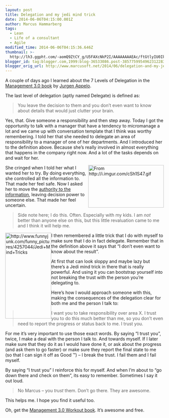 ```yaml
---
layout: post
title: Delegation and my jedi mind trick
date: 2014-06-06T04:15:00.001Z
author: Marcus Hammarberg
tags:
  - Lean
  - Life of a consultant
  - Agile
modified_time: 2014-06-06T04:15:36.646Z
thumbnail: >-
  http://lh3.ggpht.com/-aomQ9ZtCY_g/U5FAXcNkP2I/AAAAAAAAEAc/ftGtlyIU0Ik/s72-c/cringe_thumb.gif?imgmax=800
blogger_id: tag:blogger.com,1999:blog-36533086.post-3857759954962312283
blogger_orig_url: http://www.marcusoft.net/2014/06/delegation-and-my-jedi-mind-trick.html
---
```



A couple of days ago I learned about the 7 Levels of Delegation in the
<a href="http://www.management30.com/" target="_blank">Management 3.0
book</a> by <a
href="https://www.google.com/url?sa=t&amp;rct=j&amp;q=&amp;esrc=s&amp;source=web&amp;cd=1&amp;cad=rja&amp;uact=8&amp;ved=0CCEQFjAA&amp;url=http%3A%2F%2Fwww.jurgenappelo.com%2F&amp;ei=Kz2RU4uvDsak8AXYnoLgCQ&amp;usg=AFQjCNFQF3L_S22dgS4IcJ7x3BsXhPqeYQ&amp;sig2=hsU2Df04eVnbcoCvid31GQ&amp;bvm=bv.68445247,d.dGc"
target="_blank">Jurgen Appelo</a>.

The last level of delegation (aptly named Delegate) is defined as:

> You leave the decision to them and you don’t even want
> to know about details that would just clutter your brain.

Yes, that. Give someone a responsibility and then step away. Today I got
the opportunity to talk with a manager that have a tendency to
micromanage a lot and we came up with conversation template that I think
was worthy remembering.
I told her that she needed to delegate an area of responsibility to a
manager of one of her departments. And I introduced her to the
definition above. Because she’s really involved in almost everything
that happens in the company right now. And a lot of the tasks depends on
and wait for her.

[<img
src="http://lh3.ggpht.com/-aomQ9ZtCY_g/U5FAXcNkP2I/AAAAAAAAEAc/ftGtlyIU0Ik/cringe_thumb.gif?imgmax=800"
title="cringe" style="float: right; display: inline" data-align="right"
width="240" height="135" alt="From http://i.imgur.com/cSh1S47.gif" />](http://lh6.ggpht.com/-__oMSDapPJA/U5FATJewXAI/AAAAAAAAEAU/OjtV9otUMco/s1600-h/cringe%25255B2%25255D.gif)She
cringed when I told her what I wanted her to try. By doing everything,
she controlled all the information to. That made her feel safe. Now I
asked her to move the <a
href="http://www.marcusoft.net/2014/06/move-information-to-authority-and-not.html"
target="_blank">authority to the information</a>, leaving decision power
to someone else. That made her feel uncertain.

> Side note here; I do this. Often. Especially with my kids. I am *not*
> better than anyone else on this, but this little revaluation came to
> me and I think it will help me.

[<img
src="http://lh4.ggpht.com/-F2Xs9e6ttwA/U5FAZrusbvI/AAAAAAAAEAs/wDae8SeLwhA/jedimindtrick_thumb%25255B15%25255D.jpg?imgmax=800"
title="jedimindtrick"
style="border-top: 0px; border-right: 0px; background-image: none; border-bottom: 0px; float: left; padding-top: 0px; padding-left: 0px; border-left: 0px; display: inline; padding-right: 0px"
data-border="0" data-align="left" width="146" height="272"
alt="http://www.funnyjunk.com/funny_pictures/4257044/Jedi+Mind+Tricks" />](http://lh3.ggpht.com/-fX_FIYNDpm8/U5FAYtBbTZI/AAAAAAAAEAk/4_xiCqUrzPQ/s1600-h/jedimindtrick%25255B17%25255D.jpg)I
then remembered a little trick that I do with myself to make sure that I
do in fact delegate. Remember that in the definition above it says that
“I don’t even want to know about the result”.

At first that can look sloppy and maybe lazy but there’s a Jedi mind
trick in there that is really powerful. And using it you can bootstrap
yourself into not breaking the trust with the person you’re delegating
to.

Here’s how I would approach someone with this, making the consequences
of the delegation clear for both me and the person I talk to:

> I want you to take responsibility over area X. I trust you to do this
> much better than me, so you don’t even need to report the progress or
> status back to me. I trust you.

For me it’s very important to use those exact words. By saying “I trust
you”, twice, I make a deal with the person I talk to. And towards
myself. If I later make sure that they do it as I would have done it, or
ask about the progress (and ask them to go faster) or make sure they
report the final state to me (so that I can sign it off as Good ™) – I
break the trust. I fail them and I fail myself.

By saying “I trust you” I reinforce this for myself. And when I’m about
to “go down there and check on them”, its easy to remember. Sometimes I
say it out loud.

> No Marcus – you *trust* them. Don’t go there. They are awesome.

This helps me. I hope you find it useful too.

Oh, get the <a href="http://www.management30.com/workouts/"
target="_blank">Management 3.0 Workout book</a>. It’s awesome and free.
